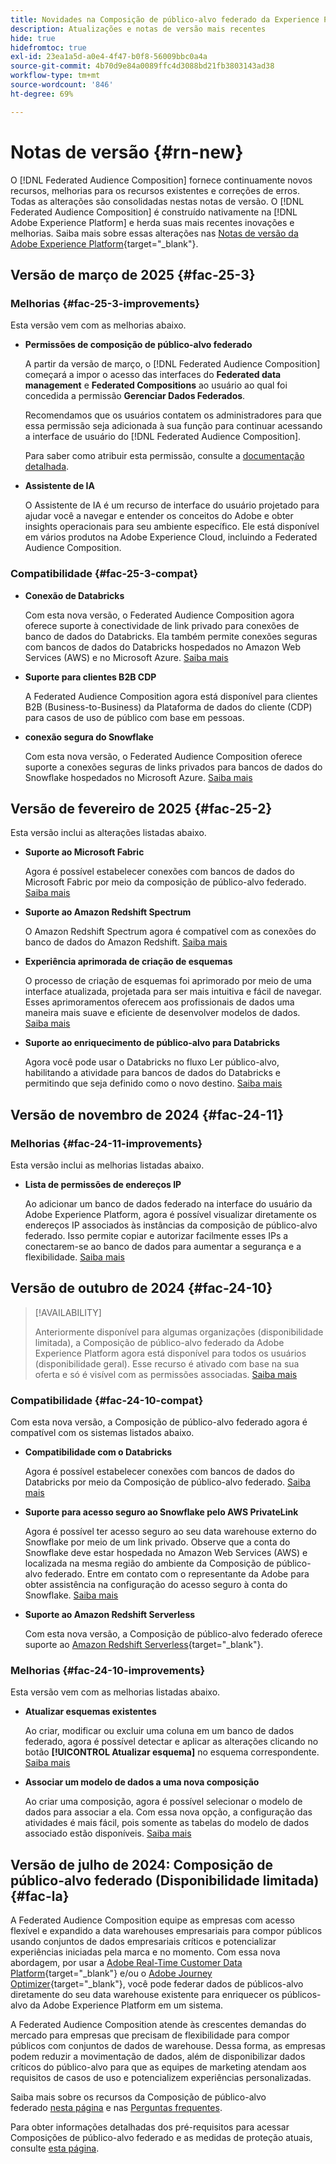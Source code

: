 ```yaml
---
title: Novidades na Composição de público-alvo federado da Experience Platform
description: Atualizações e notas de versão mais recentes
hide: true
hidefromtoc: true
exl-id: 23ea1a5d-a0e4-4f47-b0f8-56009bbc0a4a
source-git-commit: 4b70d9e84a0089ffc4d3088bd21fb3803143ad38
workflow-type: tm+mt
source-wordcount: '846'
ht-degree: 69%

---
```


# Notas de versão {#rn-new}

O [!DNL Federated Audience Composition] fornece continuamente novos recursos, melhorias para os recursos existentes e correções de erros. Todas as alterações são consolidadas nestas notas de versão. O [!DNL Federated Audience Composition] é construído nativamente na [!DNL Adobe Experience Platform] e herda suas mais recentes inovações e melhorias. Saiba mais sobre essas alterações nas [Notas de versão da Adobe Experience Platform](https://experienceleague.adobe.com/docs/experience-platform/release-notes/latest.html?lang=pt-BR){target="_blank"}.

## Versão de março de 2025 {#fac-25-3}

### Melhorias {#fac-25-3-improvements}

Esta versão vem com as melhorias abaixo.

* **Permissões de composição de público-alvo federado**

  A partir da versão de março, o [!DNL Federated Audience Composition] começará a impor o acesso das interfaces do **Federated data management** e **Federated Compositions** ao usuário ao qual foi concedida a permissão **Gerenciar Dados Federados**.

  Recomendamos que os usuários contatem os administradores para que essa permissão seja adicionada à sua função para continuar acessando a interface de usuário do [!DNL Federated Audience Composition].

  Para saber como atribuir esta permissão, consulte a [documentação detalhada](feature-access.md).

<!--
* **Data model Canvas view**

    The Canvas view for the Data Models section improves the experience by enabling the visualization of data models and their links in a canvas layout, alongside the existing tabular view. [Learn more](../data-management/gs-models.md)
-->

* **Assistente de IA**

  O Assistente de IA é um recurso de interface do usuário projetado para ajudar você a navegar e entender os conceitos do Adobe e obter insights operacionais para seu ambiente específico. Ele está disponível em vários produtos na Adobe Experience Cloud, incluindo a Federated Audience Composition.

### Compatibilidade {#fac-25-3-compat}

* **Conexão de Databricks**

  Com esta nova versão, o Federated Audience Composition agora oferece suporte à conectividade de link privado para conexões de banco de dados do Databricks.
Ela também permite conexões seguras com bancos de dados do Databricks hospedados no Amazon Web Services (AWS) e no Microsoft Azure. [Saiba mais](../connections/federated-db.md#databricks)

* **Suporte para clientes B2B CDP**

  A Federated Audience Composition agora está disponível para clientes B2B (Business-to-Business) da Plataforma de dados do cliente (CDP) para casos de uso de público com base em pessoas.

* **conexão segura do Snowflake**

  Com esta nova versão, o Federated Audience Composition oferece suporte a conexões seguras de links privados para bancos de dados do Snowflake hospedados no Microsoft Azure. [Saiba mais](../connections/federated-db.md#snowflake)

## Versão de fevereiro de 2025 {#fac-25-2}

Esta versão inclui as alterações listadas abaixo.

* **Suporte ao Microsoft Fabric**

  Agora é possível estabelecer conexões com bancos de dados do Microsoft Fabric por meio da composição de público-alvo federado. [Saiba mais](../connections/federated-db.md)

* **Suporte ao Amazon Redshift Spectrum**

  O Amazon Redshift Spectrum agora é compatível com as conexões do banco de dados do Amazon Redshift. [Saiba mais](../connections/federated-db.md#amazon-redshift)

* **Experiência aprimorada de criação de esquemas**

  O processo de criação de esquemas foi aprimorado por meio de uma interface atualizada, projetada para ser mais intuitiva e fácil de navegar. Esses aprimoramentos oferecem aos profissionais de dados uma maneira mais suave e eficiente de desenvolver modelos de dados. [Saiba mais](../customer/schemas.md)

* **Suporte ao enriquecimento de público-alvo para Databricks**

  Agora você pode usar o Databricks no fluxo Ler público-alvo, habilitando a atividade para bancos de dados do Databricks e permitindo que seja definido como o novo destino. [Saiba mais](../connections/destinations.md)

## Versão de novembro de 2024 {#fac-24-11}

### Melhorias {#fac-24-11-improvements}

Esta versão inclui as melhorias listadas abaixo.

* **Lista de permissões de endereços IP**

  Ao adicionar um banco de dados federado na interface do usuário da Adobe Experience Platform, agora é possível visualizar diretamente os endereços IP associados às instâncias da composição de público-alvo federado. Isso permite copiar e autorizar facilmente esses IPs a conectarem-se ao banco de dados para aumentar a segurança e a flexibilidade. [Saiba mais](../connections/connections.md)

## Versão de outubro de 2024 {#fac-24-10}

>[!AVAILABILITY]
>
>Anteriormente disponível para algumas organizações (disponibilidade limitada), a Composição de público-alvo federado da Adobe Experience Platform agora está disponível para todos os usuários (disponibilidade geral). Esse recurso é ativado com base na sua oferta e só é visível com as permissões associadas. [Saiba mais](access-prerequisites.md)
>

### Compatibilidade {#fac-24-10-compat}

Com esta nova versão, a Composição de público-alvo federado agora é compatível com os sistemas listados abaixo.

* **Compatibilidade com o Databricks**

  Agora é possível estabelecer conexões com bancos de dados do Databricks por meio da Composição de público-alvo federado. [Saiba mais](../connections/federated-db.md#databricks)

* **Suporte para acesso seguro ao Snowflake pelo AWS PrivateLink**

  Agora é possível ter acesso seguro ao seu data warehouse externo do Snowflake por meio de um link privado. Observe que a conta do Snowflake deve estar hospedada no Amazon Web Services (AWS) e localizada na mesma região do ambiente da Composição de público-alvo federado. Entre em contato com o representante da Adobe para obter assistência na configuração do acesso seguro à conta do Snowflake. [Saiba mais](../connections/federated-db.md#snowflake)

* **Suporte ao Amazon Redshift Serverless**

  Com esta nova versão, a Composição de público-alvo federado oferece suporte ao [Amazon Redshift Serverless](https://aws.amazon.com/pt/redshift/redshift-serverless/){target="_blank"}.

### Melhorias {#fac-24-10-improvements}

Esta versão vem com as melhorias listadas abaixo.

* **Atualizar esquemas existentes**

  Ao criar, modificar ou excluir uma coluna em um banco de dados federado, agora é possível detectar e aplicar as alterações clicando no botão **[!UICONTROL Atualizar esquema]** no esquema correspondente. [Saiba mais](../customer/schemas.md#schema-refresh)

* **Associar um modelo de dados a uma nova composição**

  Ao criar uma composição, agora é possível selecionar o modelo de dados para associar a ela. Com essa nova opção, a configuração das atividades é mais fácil, pois somente as tabelas do modelo de dados associado estão disponíveis. [Saiba mais](../compositions/create-composition.md)

## Versão de julho de 2024: Composição de público-alvo federado (Disponibilidade limitada) {#fac-la}

A Federated Audience Composition equipe as empresas com acesso flexível e expandido a data warehouses empresariais para compor públicos usando conjuntos de dados empresariais críticos e potencializar experiências iniciadas pela marca e no momento. Com essa nova abordagem, por usar a [Adobe Real-Time Customer Data Platform](https://experienceleague.adobe.com/pt-br/docs/experience-platform/segmentation/home){target="_blank"} e/ou o [Adobe Journey Optimizer](https://experienceleague.adobe.com/pt-br/docs/journey-optimizer/using/ajo-home){target="_blank"}, você pode federar dados de públicos-alvo diretamente do seu data warehouse existente para enriquecer os públicos-alvo da Adobe Experience Platform em um sistema.

A Federated Audience Composition atende às crescentes demandas do mercado para empresas que precisam de flexibilidade para compor públicos com conjuntos de dados de warehouse. Dessa forma, as empresas podem reduzir a movimentação de dados, além de disponibilizar dados críticos do público-alvo para que as equipes de marketing atendam aos requisitos de casos de uso e potencializem experiências personalizadas.

Saiba mais sobre os recursos da Composição de público-alvo federado [nesta página](get-started.md) e nas [Perguntas frequentes](faq.md).

Para obter informações detalhadas dos pré-requisitos para acessar Composições de público-alvo federado e as medidas de proteção atuais, consulte [esta página](access-prerequisites.md).
